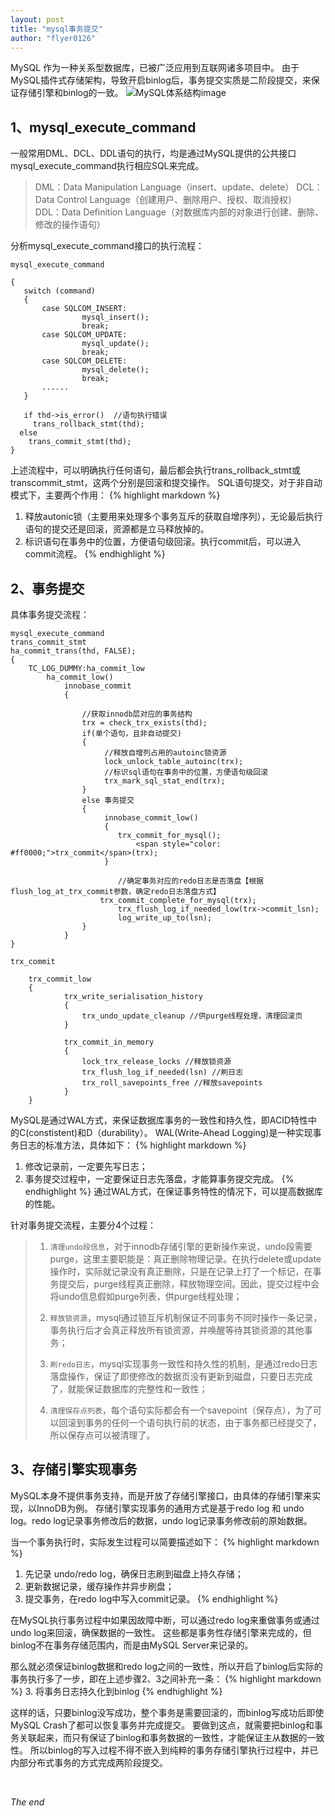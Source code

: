 ```yaml
---
layout: post
title: "mysql事务提交"
author: "flyer0126"
---
```


MySQL 作为一种关系型数据库，已被广泛应用到互联网诸多项目中。
由于MySQL插件式存储架构，导致开启binlog后，事务提交实质是二阶段提交，来保证存储引擎和binlog的一致。
![MySQL体系结构image](https://flyer0126.github.io/assets/imgs/mysql_system.jpg "Placeholder image")

## 1、mysql_execute_command
一般常用DML、DCL、DDL语句的执行，均是通过MySQL提供的公共接口mysql_execute_command执行相应SQL来完成。
> DML：Data Manipulation Language（insert、update、delete）
> DCL：Data Control Language（创建用户、删除用户、授权、取消授权）
> DDL：Data Definition Language（对数据库内部的对象进行创建、删除、修改的操作语句）

分析mysql_execute_command接口的执行流程：

```
mysql_execute_command

{
   switch (command)
   {
       case SQLCOM_INSERT:
                mysql_insert();
                break;
       case SQLCOM_UPDATE:
                mysql_update();
                break;
       case SQLCOM_DELETE:
                mysql_delete();
                break;
       ......
   }

   if thd->is_error()  //语句执行错误
     trans_rollback_stmt(thd);
  else
    trans_commit_stmt(thd);
}
```
上述流程中，可以明确执行任何语句，最后都会执行trans_rollback_stmt或transcommit_stmt，这两个分别是回滚和提交操作。
SQL语句提交，对于非自动模式下，主要两个作用：
{% highlight markdown %}
1. 释放autonic锁（主要用来处理多个事务互斥的获取自增序列），无论最后执行语句的提交还是回滚，资源都是立马释放掉的。
2. 标识语句在事务中的位置，方便语句级回滚。执行commit后，可以进入commit流程。
{% endhighlight %}

## 2、事务提交
具体事务提交流程：

```
mysql_execute_command
trans_commit_stmt
ha_commit_trans(thd, FALSE);
{
    TC_LOG_DUMMY:ha_commit_low
        ha_commit_low()   
            innobase_commit
            {

                //获取innodb层对应的事务结构
                trx = check_trx_exists(thd);
                if(单个语句，且非自动提交)
                {
                     //释放自增列占用的autoinc锁资源
                     lock_unlock_table_autoinc(trx);
                     //标识sql语句在事务中的位置，方便语句级回滚
                     trx_mark_sql_stat_end(trx);
                }
                else 事务提交
                {
                     innobase_commit_low()
                     {  
                        trx_commit_for_mysql();
                            <span style="color: #ff0000;">trx_commit</span>(trx); 
                     }

						//确定事务对应的redo日志是否落盘【根据flush_log_at_trx_commit参数，确定redo日志落盘方式】
                    trx_commit_complete_for_mysql(trx);
						trx_flush_log_if_needed_low(trx->commit_lsn);
						log_write_up_to(lsn);
                }
            }
}
```

```
trx_commit

	trx_commit_low
	{
            trx_write_serialisation_history
            {
                trx_undo_update_cleanup //供purge线程处理，清理回滚页
            }

            trx_commit_in_memory
            {
                lock_trx_release_locks //释放锁资源
                trx_flush_log_if_needed(lsn) //刷日志
                trx_roll_savepoints_free //释放savepoints
            }
	}
```

MySQL是通过WAL方式，来保证数据库事务的一致性和持久性，即ACID特性中的C(constistent)和D（durability）。
WAL(Write-Ahead Logging)是一种实现事务日志的标准方法，具体如下：
{% highlight markdown %}
1. 修改记录前，一定要先写日志；
2. 事务提交过程中，一定要保证日志先落盘，才能算事务提交完成。
{% endhighlight %}
通过WAL方式，在保证事务特性的情况下，可以提高数据库的性能。

针对事务提交流程，主要分4个过程：

> 1. `清理undo段信息`，对于innodb存储引擎的更新操作来说，undo段需要purge，这里主要职能是：真正删除物理记录。在执行delete或update操作时，实际就记录没有真正删除，只是在记录上打了一个标记，在事务提交后，purge线程真正删除，释放物理空间。因此，提交过程中会将undo信息假如purge列表，供purge线程处理；
> 
> 2. `释放锁资源`，mysql通过锁互斥机制保证不同事务不同时操作一条记录，事务执行后才会真正释放所有锁资源，并唤醒等待其锁资源的其他事务；
> 
> 3. `刷redo日志`，mysql实现事务一致性和持久性的机制，是通过redo日志落盘操作，保证了即使修改的数据页没有更新到磁盘，只要日志完成了，就能保证数据库的完整性和一致性；
> 
> 4. `清理保存点列表`，每个语句实际都会有一个savepoint（保存点），为了可以回滚到事务的任何一个语句执行前的状态，由于事务都已经提交了，所以保存点可以被清理了。

## 3、存储引擎实现事务
MySQL本身不提供事务支持，而是开放了存储引擎接口，由具体的存储引擎来实现，以InnoDB为例。
存储引擎实现事务的通用方式是基于redo log 和 undo log。redo log记录事务修改后的数据，undo log记录事务修改前的原始数据。

当一个事务执行时，实际发生过程可以简要描述如下：
{% highlight markdown %}
1. 先记录 undo/redo log，确保日志刷到磁盘上持久存储；
2. 更新数据记录，缓存操作并异步刷盘；
3. 提交事务，在redo log中写入commit记录。
{% endhighlight %}

在MySQL执行事务过程中如果因故障中断，可以通过redo log来重做事务或通过undo log来回滚，确保数据的一致性。
这些都是事务性存储引擎来完成的，但binlog不在事务存储范围内，而是由MySQL Server来记录的。

那么就必须保证binlog数据和redo log之间的一致性，所以开启了binlog后实际的事务执行多了一步，即在上述步骤2、3之间补充一条：
{% highlight markdown %}
3. 将事务日志持久化到binlog
{% endhighlight %}

这样的话，只要binlog没写成功，整个事务是需要回滚的，而binlog写成功后即使MySQL Crash了都可以恢复事务并完成提交。
要做到这点，就需要把binlog和事务关联起来，而只有保证了binlog和事务数据的一致性，才能保证主从数据的一致性。
所以binlog的写入过程不得不嵌入到纯粹的事务存储引擎执行过程中，并已内部分布式事务的方式完成两阶段提交。

<br>

_The end_
